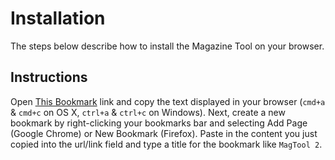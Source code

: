 # Installation

The steps below describe how to install the Magazine Tool on your browser.

## Instructions

Open [This Bookmark][bookmark] link and copy the text displayed in your browser (`cmd+a` & `cmd+c` on OS X, `ctrl+a` & `ctrl+c` on Windows). Next, create a new bookmark by right-clicking your bookmarks bar and selecting Add Page (Google Chrome) or New Bookmark (Firefox). Paste in the content you just copied into the url/link field and type a title for the bookmark like `MagTool 2`.

[bookmark]: http://staging.net-a-porter.com/alfresco/nap/webAssets/magazine/_shared/contents/MagTool/js/bookmark.min.js?v=1.0.17
